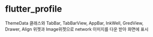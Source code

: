 # flutter_profile
ThemeData 클래스와 TabBar, TabBarView, AppBar, InkWell, GredView, Drawer, Align 위젯과 Image위젯으로 network 이미지를 다운 받아 화면에 표시
